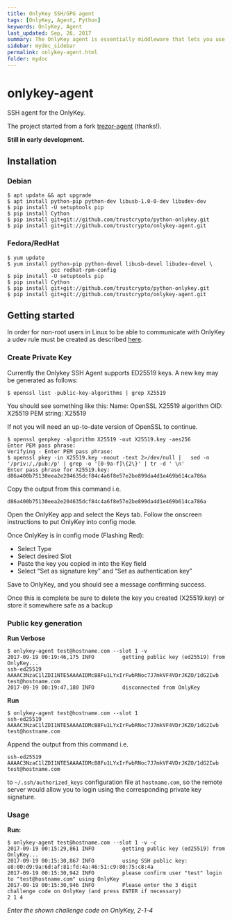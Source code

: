 ```yaml
---
title: OnlyKey SSH/GPG agent
tags: [OnlyKey, Agent, Python]
keywords: OnlyKey, Agent
last_updated: Sep, 26, 2017
summary: The OnlyKey agent is essentially middleware that lets you use OnlyKey as a hardware SSH/GPG device (GPG not supported yet).
sidebar: mydoc_sidebar
permalink: onlykey-agent.html
folder: mydoc
---
```


# onlykey-agent

SSH agent for the OnlyKey.

The project started from a fork [trezor-agent](https://github.com/romanz/trezor-agent) (thanks!).

**Still in early development.**

## Installation

### Debian 
```
$ apt update && apt upgrade
$ apt install python-pip python-dev libusb-1.0-0-dev libudev-dev
$ pip install -U setuptools pip
$ pip install Cython
$ pip install git+git://github.com/trustcrypto/python-onlykey.git
$ pip install git+git://github.com/trustcrypto/onlykey-agent.git
```
### Fedora/RedHat
```
$ yum update
$ yum install python-pip python-devel libusb-devel libudev-devel \
              gcc redhat-rpm-config
$ pip install -U setuptools pip
$ pip install Cython
$ pip install git+git://github.com/trustcrypto/python-onlykey.git
$ pip install git+git://github.com/trustcrypto/onlykey-agent.git
```

## Getting started

In order for non-root users in Linux to be able to communicate with OnlyKey a udev rule must be created as described [here](https://www.pjrc.com/teensy/td_download.html).

### Create Private Key

Currently the Onlykey SSH Agent supports ED25519 keys. A new key may be generated as follows:

	$ openssl list -public-key-algorithms | grep X25519

You should see something like this: 
Name: OpenSSL X25519 algorithm
	OID: X25519
	PEM string: X25519

If not you will need an up-to-date version of OpenSSL to continue.

	$ openssl genpkey -algorithm X25519 -out X25519.key -aes256
	Enter PEM pass phrase:
	Verifying - Enter PEM pass phrase:
	$ openssl pkey -in X25519.key -noout -text 2>/dev/null |   sed -n '/priv:/,/pub:/p' | grep -o '[0-9a-f]\{2\}' | tr -d ' \n'
	Enter pass phrase for X25519.key:
	d86a400b75130eea2e204635dcf84c4a6f8e57e2be899da4d1e469b614ca786a

Copy the output from this command i.e.

`d86a400b75130eea2e204635dcf84c4a6f8e57e2be899da4d1e469b614ca786a`

Open the OnlyKey app and select the Keys tab.
Follow the onscreen instructions to put OnlyKey into config mode.

Once OnlyKey is in config mode (Flashing Red):
- Select Type 
- Select desired Slot
- Paste the key you copied in into the Key field
- Select “Set as signature key” and “Set as authentication key”

Save to OnlyKey, and you should see a message confirming success.

Once this is complete be sure to delete the key you created (X25519.key) or store it somewhere safe as a backup

### Public key generation

**Run Verbose**

	$ onlykey-agent test@hostname.com --slot 1 -v
	2017-09-19 00:19:46,175 INFO         getting public key (ed25519) from OnlyKey...                                   
	ssh-ed25519 AAAAC3NzaC1lZDI1NTE5AAAAIDMcB8Fu1LYxIrFwbRNoc7J7mkVF4VDrJKZO/1dG2Iwb test@hostname.com
	2017-09-19 00:19:47,180 INFO         disconnected from OnlyKey   
	
**Run**

	$ onlykey-agent test@hostname.com --slot 1
	ssh-ed25519 AAAAC3NzaC1lZDI1NTE5AAAAIDMcB8Fu1LYxIrFwbRNoc7J7mkVF4VDrJKZO/1dG2Iwb test@hostname.com
		
Append the output from this command i.e. 

`ssh-ed25519 AAAAC3NzaC1lZDI1NTE5AAAAIDMcB8Fu1LYxIrFwbRNoc7J7mkVF4VDrJKZO/1dG2Iwb test@hostname.com`

to `~/.ssh/authorized_keys` configuration file at `hostname.com`, so the remote server would allow you to login using the corresponding private key signature.

### Usage

**Run:**

	$ onlykey-agent test@hostname.com --slot 1 -v -c
	2017-09-19 00:15:29,861 INFO         getting public key (ed25519) from OnlyKey...                                   
	2017-09-19 00:15:30,867 INFO         using SSH public key: e8:00:d9:9a:6d:af:81:fd:4a:46:51:c9:80:75:c8:4a           
	2017-09-19 00:15:30,942 INFO         please confirm user "test" login to "test@hostname.com" using OnlyKey         
	2017-09-19 00:15:30,946 INFO         Please enter the 3 digit challenge code on OnlyKey (and press ENTER if necessary)                    
	2 1 4
	
*Enter the shown challenge code on OnlyKey, 2-1-4*
